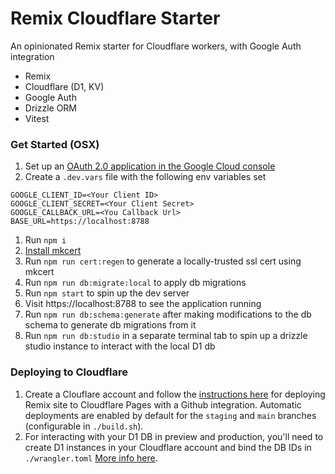 # Remix Cloudflare Starter

An opinionated Remix starter for Cloudflare workers, with Google Auth integration

- Remix
- Cloudflare (D1, KV)
- Google Auth
- Drizzle ORM
- Vitest

### Get Started (OSX)

1. Set up an [OAuth 2.0 application in the Google Cloud console](https://console.cloud.google.com/apis/credentials/oauthclient)
1. Create a `.dev.vars` file with the following env variables set
```
GOOGLE_CLIENT_ID=<Your Client ID>
GOOGLE_CLIENT_SECRET=<Your Client Secret>
GOOGLE_CALLBACK_URL=<You Callback Url>
BASE_URL=https://localhost:8788
```
1. Run `npm i`
1. [Install mkcert](https://github.com/FiloSottile/mkcert)
1. Run `npm run cert:regen` to generate a locally-trusted ssl cert using mkcert
1. Run `npm run db:migrate:local` to apply db migrations
1. Run `npm start` to spin up the dev server
1. Visit https://localhost:8788 to see the application running
1. Run `npm run db:schema:generate` after making modifications to the db schema to generate db migrations from it
1. Run `npm run db:studio` in a separate terminal tab to spin up a drizzle studio instance to interact with the local D1 db

### Deploying to Cloudflare

1. Create a Clouflare account and follow the [instructions here]((https://developers.cloudflare.com/pages/framework-guides/deploy-a-remix-site/)) for deploying Remix site to Cloudflare Pages with a Github integration. Automatic deployments are enabled by default for the `staging` and `main` branches (configurable in `./build.sh`).
1. For interacting with your D1 DB in preview and production, you'll need to create D1 instances in your Cloudflare account and bind the DB IDs in `./wrangler.toml` [More info here](https://developers.cloudflare.com/pages/functions/wrangler-configuration).